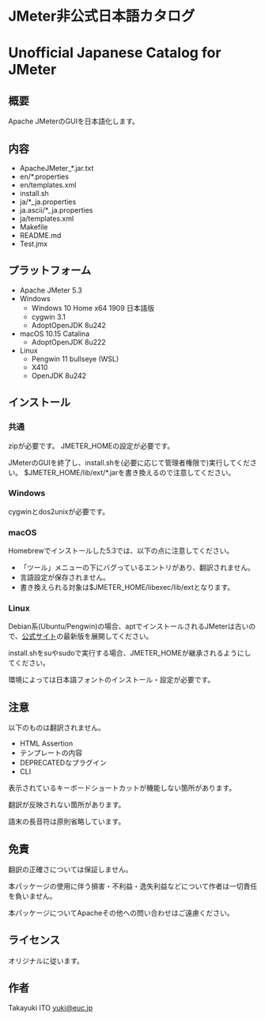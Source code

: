 ﻿# JMeter非公式日本語カタログ
# Unofficial Japanese Catalog for JMeter

## 概要

Apache JMeterのGUIを日本語化します。

## 内容

- ApacheJMeter_*.jar.txt
- en/*.properties
- en/templates.xml
- install.sh
- ja/*_ja.properties
- ja.ascii/*_ja.properties
- ja/templates.xml
- Makefile
- README.md
- Test.jmx

## プラットフォーム

- Apache JMeter 5.3
- Windows
	- Windows 10 Home x64 1909 日本語版
	- cygwin 3.1
	- AdoptOpenJDK 8u242
- macOS 10.15 Catalina
	- AdoptOpenJDK 8u222
- Linux
	- Pengwin 11 bullseye (WSL)
	- X410
	- OpenJDK 8u242

## インストール

### 共通

zipが必要です。
JMETER_HOMEの設定が必要です。

JMeterのGUIを終了し、install.shを(必要に応じて管理者権限で)実行してください。
$JMETER_HOME/lib/ext/*.jarを書き換えるので注意してください。

### Windows

cygwinとdos2unixが必要です。

### macOS

Homebrewでインストールした5.3では、以下の点に注意してください。

- 「ツール」メニューの下にバグっているエントリがあり、翻訳されません。
- 言語設定が保存されません。
- 書き換えられる対象は$JMETER_HOME/libexec/lib/extとなります。

### Linux

Debian系(Ubuntu/Pengwin)の場合、aptでインストールされるJMeterは古いので、[公式サイト](https://jmeter.apache.org/download_jmeter.cgi)の最新版を展開してください。

install.shをsuやsudoで実行する場合、JMETER_HOMEが継承されるようにしてください。

環境によっては日本語フォントのインストール・設定が必要です。

## 注意

以下のものは翻訳されません。

- HTML Assertion
- テンプレートの内容
- DEPRECATEDなプラグイン
- CLI

表示されているキーボードショートカットが機能しない箇所があります。

翻訳が反映されない箇所があります。

語末の長音符は原則省略しています。

## 免責

翻訳の正確さについては保証しません。

本パッケージの使用に伴う損害・不利益・逸失利益などについて作者は一切責任を負いません。

本パッケージについてApacheその他への問い合わせはご遠慮ください。

## ライセンス

オリジナルに従います。

## 作者

Takayuki ITO <yuki@euc.jp>

